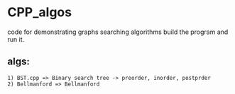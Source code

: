 # CPP_algos
code for demonstrating graphs searching algorithms
build the program and run it.

## algs:
```text 
1) BST.cpp => Binary search tree -> preorder, inorder, postprder
2) Bellmanford => Bellmanford
```
